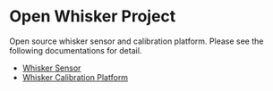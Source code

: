 # Open Whisker Project

Open source whisker sensor and calibration platform. Please see the following documentations for detail.

- [Whisker Sensor](sensor_platform/README.md)
- [Whisker Calibration Platform](calibration_platform/README.md)
